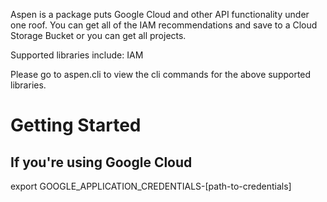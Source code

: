
Aspen is a package puts Google Cloud and other API functionality under one roof. You can get all of the IAM recommendations and save to a Cloud Storage Bucket or you can get all projects.

Supported libraries include: IAM

Please go to aspen.cli to view the cli commands for the above supported libraries.

# Getting Started
## If you're using Google Cloud
export GOOGLE_APPLICATION_CREDENTIALS-[path-to-credentials]
